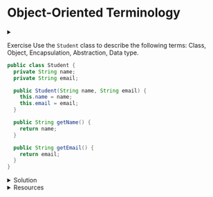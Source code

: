 # Object-Oriented Terminology

<div id="outcomes"><details><summary></summary>

* Identify selected object-oriented concepts in action

</details></div>


<span class="tag">Exercise</span> Use the `Student` class to describe the following terms: Class, Object, Encapsulation, Abstraction, Data type.

```java
public class Student {
  private String name;
  private String email;

  public Student(String name, String email) {
    this.name = name;
    this.email = email;
  }

  public String getName() {
    return name;
  }

  public String getEmail() {
    return email;
  }
}
```


<details class="solution" data-release="Aug 28, 2023 17:00:00">
<summary>Solution</summary>

* `Student` is a **class** (declared with the keyword `class`), and we can use it to make (instantiate) **objects** (using the `new` operator)

  ```java
  Student john = new Student("John Doe", "john@email.com");
  Student jane = new Student("Jane Doe", "jane@email.com");
  ```

* An **object** represents an individual, identifiable item, unit, or entity, either real or abstract, with a well-defined role in the problem domain. 

* A **class** defines the attributes, structure, and operations that are common to a set of objects, including how the objects are created.
    

* A class provides an **encapsulation** by bundling related _data_ (fields) and _behaviors_ (methods) into one cohesive unit. 


* `Student` is an **abstraction**; there is so much information we could capture to represent (model) a student, but we only store what matters to us (to the problem we are trying to solve). In our case, the information of interest are `name` and `email`.

* Classes allow us to define our own data types. A **data type** consists of a _type_ (a collection of values) together with a collection of _operations_ to manipulate the type. 
  * For example, an _integer variable_ is a member of the _integer data type_. Integer arithmetic is an example of _operations_ allowed on the integer data type. Boolean arithmetic is an example of _operations_ not allowed on the integer data type.

</details>

<details class="resource">
<summary>Resources</summary>

* Oracle's Java Tutorial: [What is a class?](https://docs.oracle.com/javase/tutorial/java/concepts/class.html)
* Oracle's Java Tutorial: [What is an object?](https://docs.oracle.com/javase/tutorial/java/concepts/object.html)
* OOPortal has a [glossary of object-oriented terminology](https://www.ooportal.com/object-oriented-analysis/object-oriented-analysis-glossary.php).
* 101computing.net has an [interactive Domino Activity on Object-Oriented Programming Terminology](https://www.101computing.net/object-oriented-programming-terminology/).
* Quizlet has a [deck of public flashcards on Object-Oriented Glossary](https://quizlet.com/67144448/oop-glossary-flash-cards/).

</details>
